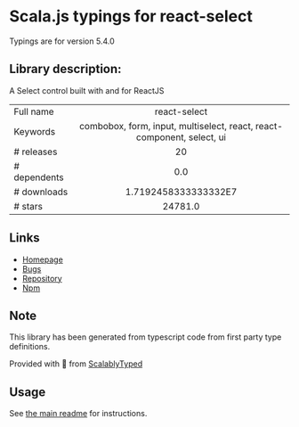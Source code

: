 
# Scala.js typings for react-select

Typings are for version 5.4.0

## Library description:
A Select control built with and for ReactJS

|                    |                 |
| ------------------ | :-------------: |
| Full name          | react-select |
| Keywords           | combobox, form, input, multiselect, react, react-component, select, ui |
| # releases         | 20 |
| # dependents       | 0.0 |
| # downloads        | 1.7192458333333332E7 |
| # stars            | 24781.0 |

## Links
- [Homepage](https://github.com/JedWatson/react-select#readme)
- [Bugs](https://github.com/JedWatson/react-select/issues)
- [Repository](https://github.com/JedWatson/react-select)
- [Npm](https://www.npmjs.com/package/react-select)
    


## Note
This library has been generated from typescript code from first party type definitions.

Provided with :purple_heart: from [ScalablyTyped](https://github.com/oyvindberg/ScalablyTyped)

## Usage
See [the main readme](../../readme.md) for instructions.


